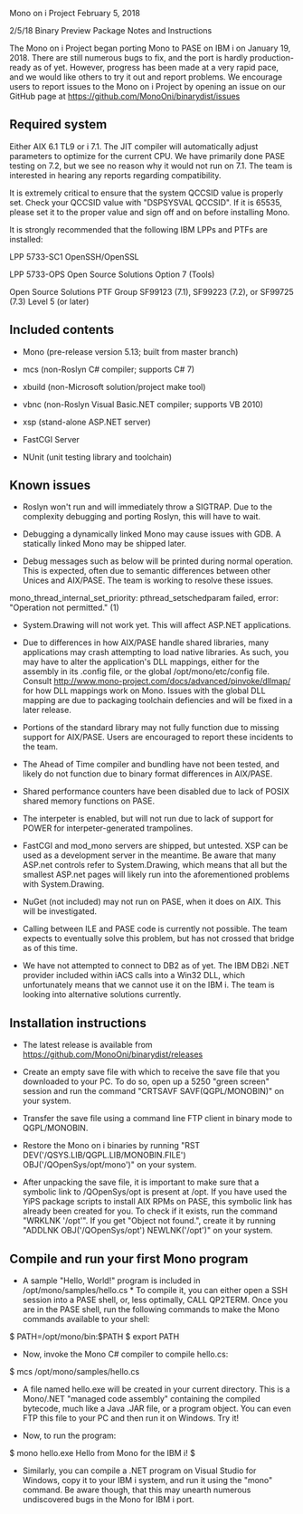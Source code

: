 Mono on i Project February 5, 2018 

2/5/18 Binary Preview Package Notes and Instructions 

The Mono on i Project began porting Mono to PASE on IBM i on January 19, 2018. 
There are still numerous bugs to fix, and the port is hardly production-ready 
as of yet. However, progress has been made at a very rapid pace, and we 
would like others to try it out and report problems. We encourage users 
to report issues to the Mono on i Project by opening an issue on our 
GitHub page at <https://github.com/MonoOni/binarydist/issues> 

## Required system 

Either AIX 6.1 TL9 or i 7.1. The JIT compiler will automatically adjust 
parameters to optimize for the current CPU. We have primarily done PASE 
testing on 7.2, but we see no reason why it would not run on 7.1. The 
team is interested in hearing any reports regarding compatibility. 

It is extremely critical to ensure that the system QCCSID value is 
properly set. Check your QCCSID value with "DSPSYSVAL QCCSID". If it is 
65535, please set it to the proper value and sign off and on before 
installing Mono. 

It is strongly recommended that the following IBM LPPs and PTFs are 
installed: 

LPP 5733-SC1 OpenSSH/OpenSSL 

LPP 5733-OPS Open Source Solutions Option 7 (Tools) 

Open Source Solutions PTF Group SF99123 (7.1), SF99223 (7.2), 
or SF99725 (7.3) Level 5 (or later) 

## Included contents 

* Mono (pre-release version 5.13; built from master branch) 

* mcs (non-Roslyn C# compiler; supports C# 7) 

* xbuild (non-Microsoft solution/project make tool) 

* vbnc (non-Roslyn Visual Basic.NET compiler; supports VB 2010) 

* xsp (stand-alone ASP.NET server) 

* FastCGI Server 

* NUnit (unit testing library and toolchain) 

## Known issues 

* Roslyn won't run and will immediately throw a SIGTRAP. Due to the 
complexity debugging and porting Roslyn, this will have to wait. 

* Debugging a dynamically linked Mono may cause issues with GDB. A 
statically linked Mono may be shipped later. 

* Debug messages such as below will be printed during normal operation. 
This is expected, often due to semantic differences between other Unices 
and AIX/PASE. The team is working to resolve these issues. 

mono_thread_internal_set_priority: pthread_setschedparam failed, error: 
"Operation not permitted." (1) 

* System.Drawing will not work yet. This will affect ASP.NET 
applications. 

* Due to differences in how AIX/PASE handle shared libraries, many 
applications may crash attempting to load native libraries. As such, you 
may have to alter the application's DLL mappings, either for the 
assembly in its .config file, or the global /opt/mono/etc/config file. 
Consult <http://www.mono-project.com/docs/advanced/pinvoke/dllmap/> for 
how DLL mappings work on Mono. Issues with the global DLL mapping are 
due to packaging toolchain defiencies and will be fixed in a later 
release. 

* Portions of the standard library may not fully function due to missing 
support for AIX/PASE. Users are encouraged to report these incidents to 
the team. 

* The Ahead of Time compiler and bundling have not been tested, and 
likely do not function due to binary format differences in AIX/PASE. 

* Shared performance counters have been disabled due to lack of POSIX 
shared memory functions on PASE. 

* The interpeter is enabled, but will not run due to lack of support for 
POWER for interpeter-generated trampolines. 

* FastCGI and mod_mono servers are shipped, but untested. XSP can be 
used as a development server in the meantime. Be aware that many ASP.net 
controls refer to System.Drawing, which means that all but the smallest 
ASP.net pages will likely run into the aforementioned problems with 
System.Drawing. 

* NuGet (not included) may not run on PASE, when it does on AIX. This 
will be investigated. 

* Calling between ILE and PASE code is currently not possible. The team 
expects to eventually solve this problem, but has not crossed that 
bridge as of this time. 

* We have not attempted to connect to DB2 as of yet. The IBM DB2i .NET 
provider included within iACS calls into a Win32 DLL, which 
unfortunately means that we cannot use it on the IBM i. The team is 
looking into alternative solutions currently. 

## Installation instructions 

* The latest release is available from
 <https://github.com/MonoOni/binarydist/releases>

* Create an empty save file with which to receive the save file that you 
downloaded to your PC. To do so, open up a 5250 "green screen" session 
and run the command "CRTSAVF SAVF(QGPL/MONOBIN)" on your system. 

* Transfer the save file using a command line FTP client in binary mode 
to QGPL/MONOBIN. 

* Restore the Mono on i binaries by running "RST 
DEV('/QSYS.LIB/QGPL.LIB/MONOBIN.FILE') OBJ('/QOpenSys/opt/mono')" on 
your system. 

* After unpacking the save file, it is important to make sure that a 
symbolic link to /QOpenSys/opt is present at /opt. If you have used the 
YiPS package scripts to install AIX RPMs on PASE, this symbolic link has 
already been created for you. To check if it exists, run the command 
"WRKLNK '/opt'". If you get "Object not found.", create it by running 
"ADDLNK OBJ('/QOpenSys/opt') NEWLNK('/opt')" on your system. 

## Compile and run your first Mono program 

* A sample "Hello, World!" program is included in 
/opt/mono/samples/hello.cs * To compile it, you can either open a SSH 
session into a PASE shell, or, less optimally, CALL QP2TERM. Once you 
are in the PASE shell, run the following commands to make the Mono 
commands available to your shell: 

$ PATH=/opt/mono/bin:$PATH 
$ export PATH 

* Now, invoke the Mono C# compiler to compile hello.cs: 

$ mcs /opt/mono/samples/hello.cs 

* A file named hello.exe will be created in your current directory. This 
is a Mono/.NET "managed code assembly" containing the compiled bytecode, 
much like a Java .JAR file, or a program object. You can even FTP this 
file to your PC and then run it on Windows. Try it! 

* Now, to run the program: 

$ mono hello.exe 
Hello from Mono for the IBM i! 
$ 

* Similarly, you can compile a .NET program on Visual Studio for 
Windows, copy it to your IBM i system, and run it using the "mono" 
command. Be aware though, that this may unearth numerous undiscovered 
bugs in the Mono for IBM i port. 

